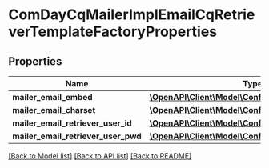 # ComDayCqMailerImplEmailCqRetrieverTemplateFactoryProperties

## Properties
Name | Type | Description | Notes
------------ | ------------- | ------------- | -------------
**mailer_email_embed** | [**\OpenAPI\Client\Model\ConfigNodePropertyBoolean**](ConfigNodePropertyBoolean.md) |  | [optional] 
**mailer_email_charset** | [**\OpenAPI\Client\Model\ConfigNodePropertyString**](ConfigNodePropertyString.md) |  | [optional] 
**mailer_email_retriever_user_id** | [**\OpenAPI\Client\Model\ConfigNodePropertyString**](ConfigNodePropertyString.md) |  | [optional] 
**mailer_email_retriever_user_pwd** | [**\OpenAPI\Client\Model\ConfigNodePropertyString**](ConfigNodePropertyString.md) |  | [optional] 

[[Back to Model list]](../README.md#documentation-for-models) [[Back to API list]](../README.md#documentation-for-api-endpoints) [[Back to README]](../README.md)


